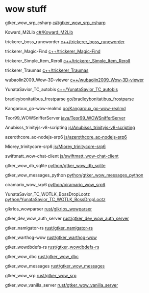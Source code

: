 # wow stuff




gtker_wow_srp_csharp [c#/gtker_wow_srp_csharp](c#/gtker_wow_srp_csharp)


Koward_M2Lib [c#/Koward_M2Lib](c#/Koward_M2Lib)


trickerer_boss_runeworder [c++/trickerer_boss_runeworder](c++/trickerer_boss_runeworder)


trickerer_Magic-Find [c++/trickerer_Magic-Find](c++/trickerer_Magic-Find)


trickerer_Simple_Item_Reroll [c++/trickerer_Simple_Item_Reroll](c++/trickerer_Simple_Item_Reroll)


trickerer_Traumas [c++/trickerer_Traumas](c++/trickerer_Traumas)


wubaolin2009_Wow-3D-viewer [c++/wubaolin2009_Wow-3D-viewer](c++/wubaolin2009_Wow-3D-viewer)


YunataSavior_TC_autobis [c++/YunataSavior_TC_autobis](c++/YunataSavior_TC_autobis)


bradleybonitatibus_frostparse [go/bradleybonitatibus_frostparse](go/bradleybonitatibus_frostparse)


Kangaroux_go-wow-realmd [go/Kangaroux_go-wow-realmd](go/Kangaroux_go-wow-realmd)


Teor99_WOWSnifferServer [java/Teor99_WOWSnifferServer](java/Teor99_WOWSnifferServer)


Anubisss_trinityjs-v8-scripting [js/Anubisss_trinityjs-v8-scripting](js/Anubisss_trinityjs-v8-scripting)


azerothcore_ac-nodejs-srp6 [js/azerothcore_ac-nodejs-srp6](js/azerothcore_ac-nodejs-srp6)


Miorey_trinitycore-srp6 [js/Miorey_trinitycore-srp6](js/Miorey_trinitycore-srp6)


swiftmatt_wow-chat-client [js/swiftmatt_wow-chat-client](js/swiftmatt_wow-chat-client)


gtker_wow_db_sqlite [python/gtker_wow_db_sqlite](python/gtker_wow_db_sqlite)


gtker_wow_messages_python [python/gtker_wow_messages_python](python/gtker_wow_messages_python)


oiramario_wow_srp6 [python/oiramario_wow_srp6](python/oiramario_wow_srp6)


YunataSavior_TC_WOTLK_BossDropLootz [python/YunataSavior_TC_WOTLK_BossDropLootz](python/YunataSavior_TC_WOTLK_BossDropLootz)


glkrlos_wowparser [rust/glkrlos_wowparser](rust/glkrlos_wowparser)


gtker_dev_wow_auth_server [rust/gtker_dev_wow_auth_server](rust/gtker_dev_wow_auth_server)


gtker_namigator-rs [rust/gtker_namigator-rs](rust/gtker_namigator-rs)


gtker_warthog-wow [rust/gtker_warthog-wow](rust/gtker_warthog-wow)


gtker_wowdbdefs-rs [rust/gtker_wowdbdefs-rs](rust/gtker_wowdbdefs-rs)


gtker_wow_dbc [rust/gtker_wow_dbc](rust/gtker_wow_dbc)


gtker_wow_messages [rust/gtker_wow_messages](rust/gtker_wow_messages)


gtker_wow_srp [rust/gtker_wow_srp](rust/gtker_wow_srp)


gtker_wow_vanilla_server [rust/gtker_wow_vanilla_server](rust/gtker_wow_vanilla_server)


